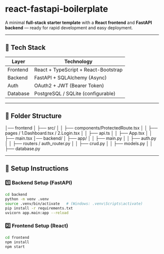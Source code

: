 # react-fastapi-boilerplate

A minimal **full-stack starter template** with a **React frontend** and **FastAPI backend** — ready for rapid development and easy deployment.

---

## 🚀 Tech Stack

| Layer      | Technology                           |
|------------|--------------------------------------|
| Frontend   | React + TypeScript + React-Bootstrap |
| Backend    | FastAPI + SQLAlchemy (Async)         |
| Auth       | OAuth2 + JWT (Bearer Token)          |
| Database   | PostgreSQL / SQLite (configurable)   |

---

## 📁 Folder Structure

│── frontend
│ ├── src/
│ │ ├── components/ProtectedRoute.tsx
│ │ ├── pages / 1.Dashboard.tsx / 2.Login.tsx
│ │ ├── api.ts
│ │ ├── App.tsx
│ │ ├── main.tsx
│── backend/
│ ├── app/
│ │ ├── main.py
│ │ ├── auth.py
│ │ ├── routers / auth_router.py
│ │ ├── crud.py
│ │ ├── models.py
│ │ ├── database.py


---

## 🔧 Setup Instructions

### 1️⃣ Backend Setup (FastAPI)

```bash
cd backend
python -m venv .venv
source .venv/bin/activate   # (Windows: .venv\Scripts\activate)
pip install -r requirements.txt
uvicorn app.main:app --reload
```

### 2️⃣ Frontend Setup (React)

```bash
cd frontend
npm install
npm start
```
